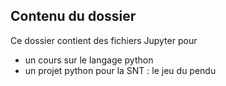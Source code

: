 ## Contenu du dossier

Ce dossier contient des fichiers Jupyter pour 

* un cours sur le langage python
* un projet python pour la SNT : le jeu du pendu
